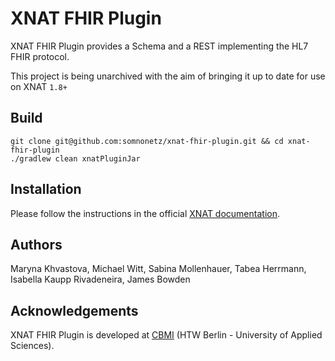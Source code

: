 # XNAT FHIR Plugin

XNAT FHIR Plugin provides a Schema and a REST implementing the HL7 FHIR protocol.


This project is being unarchived with the aim of bringing it up to date for use on XNAT `1.8+` 

## Build

```shell
git clone git@github.com:somnonetz/xnat-fhir-plugin.git && cd xnat-fhir-plugin
./gradlew clean xnatPluginJar
```

## Installation

Please follow the instructions in the official [XNAT documentation](https://wiki.xnat.org/display/XNAT18/Deploying+Plugins+in+XNAT).

## Authors

Maryna Khvastova, Michael Witt, Sabina Mollenhauer, Tabea Herrmann, Isabella Kaupp Rivadeneira, James Bowden

## Acknowledgements

XNAT FHIR Plugin is developed at [CBMI](https://cbmi.htw-berlin.de/) (HTW Berlin - University of Applied Sciences).
